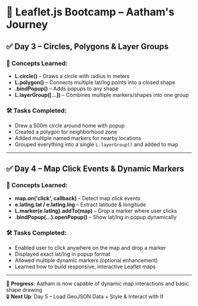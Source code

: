 
# 📍 Leaflet.js Bootcamp – Aatham's Journey

## ✅ Day 3 – Circles, Polygons & Layer Groups

### 🧠 Concepts Learned:
- **L.circle()** – Draws a circle with radius in meters
- **L.polygon()** – Connects multiple lat/lng points into a closed shape
- **.bindPopup()** – Adds popups to any shape
- **L.layerGroup([...])** – Combines multiple markers/shapes into one group

### 🛠️ Tasks Completed:
- Drew a 500m circle around home with popup
- Created a polygon for neighborhood zone
- Added multiple named markers for nearby locations
- Grouped everything into a single `L.layerGroup()` and added to map

---

## ✅ Day 4 – Map Click Events & Dynamic Markers

### 🧠 Concepts Learned:
- **map.on('click', callback)** – Detect map click events
- **e.latlng.lat / e.latlng.lng** – Extract latitude & longitude
- **L.marker(e.latlng).addTo(map)** – Drop a marker where user clicks
- **.bindPopup(...).openPopup()** – Show lat/lng in popup dynamically

### 🛠️ Tasks Completed:
- Enabled user to click anywhere on the map and drop a marker
- Displayed exact lat/lng in popup format
- Allowed multiple dynamic markers (optional enhancement)
- Learned how to build responsive, interactive Leaflet maps

---

👏 **Progress**: Aatham is now capable of dynamic map interactions and basic shape drawing  
🔒 **Next Up**: Day 5 – Load GeoJSON Data + Style & Interact with It
